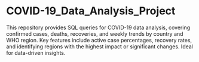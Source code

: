 # COVID-19_Data_Analysis_Project
This repository provides SQL queries for COVID-19 data analysis, covering confirmed cases, deaths, recoveries, and weekly trends by country and WHO region. Key features include active case percentages, recovery rates, and identifying regions with the highest impact or significant changes. Ideal for data-driven insights.
